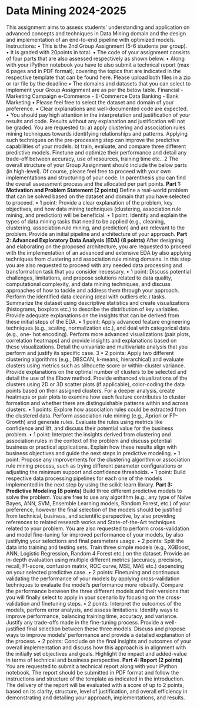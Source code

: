 # Data Mining 2024-2025
This assignment aims to assess students’ understanding and application on
advanced concepts and techniques in Data Mining domain and the design
and implementation of an end-to-end pipeline with optimized models.
Instructions:
• This is the 2nd Group Assignment (5-6 students per group).
• It is graded with 20points in total.
• The code of your assignment consists of four parts that are also
assessed respectively as shown below.
• Along with your iPython notebook you have to also submit a
technical report (max 6 pages and in PDF format), covering the
topics that are indicated in the respective template that can be found
here. Please upload both files in a zip or rar file by the deadline
• The domains and datasets that you can select to implement your
Group Assignment are as per the below table.
Financial - Marketing Campaign
e-Commerce - E-Commerce Data
Banking - Bank Marketing
• Please feel free to select the dataset and domain of your preference.
• Clear explanations and well-documented code are expected.
• You should pay high attention in the interpretation and justification
of your results and code. Results without any explanation and
justification will not be graded.
You are requested to:
a) apply clustering and association rules mining techniques towards
identifying relationships and patterns. Applying such techniques on
the pre-processing step can improve the predictive capabilities of
your models.
b) train, evaluate, and compare three different predictive models.
Finetune and optimize their performance and detail any trade-off
between accuracy, use of resources, training time etc..
2
The overall structure of your Group Assignment should include the below
parts (in high-level). Of course, please feel free to proceed with your own
implementations and structuring of your code. In parenthesis you can find
the overall assessment process and the allocated per part points.
**Part 1: Motivation and Problem Statement (2 points)**
Define a real-world problem that can be solved based on the dataset and
domain that you have selected to proceed.
• 1 point: Provide a clear explanation of the problem, key objectives,
and how data mining techniques (clustering, association rule mining,
and prediction) will be beneficial.
• 1 point: Identify and explain the types of data mining tasks that need
to be applied (e.g., cleaning, clustering, association rule mining, and
prediction) and are relevant to the problem. Provide an initial
pipeline and architecture of your approach.
**Part 2: Advanced Exploratory Data Analysis (EDA) (8 points)**
After designing and elaborating on the proposed architecture, you are
requested to proceed with the implementation of an advanced and
extensive EDA by also applying techniques from clustering and association
rule mining domains. In this step you are also requested to proceed with
any needed data processing and transformation task that you consider
necessary.
• 1 point: Discuss potential challenges, limitations, and propose
solutions related to data quality, computational complexity, and data
mining techniques, and discuss approaches of how to tackle and
address them through your approach. Perform the identified data
cleaning (deal with outliers etc.) tasks. Summarize the dataset using
descriptive statistics and create visualizations (histograms, boxplots
etc.) to describe the distribution of key variables. Provide adequate
explanations on the insights that can be derived from these initial
steps of the EDA.
• 1 point: Apply advanced feature engineering techniques (e.g.,
scaling, normalization etc.), and deal with categorical data (e.g., one-
hot encoding). Perform more advanced visualizations (pair plots,
correlation heatmaps) and provide insights and explanations based
on these visualizations. Detail the univariate and multivariate
analysis that you perform and justify its specific case.
3
• 2 points: Apply two different clustering algorithms (e.g., DBSCAN,
k-means, hierarchical) and evaluate clusters using metrics such as
silhouette score or within-cluster variance. Provide explanations on
the optimal number of clusters to be selected and detail the use of
the Elbow method. Provide enhanced visualizations of the clusters
using 2D or 3D scatter plots (if applicable), color-coding the data
points based on their assigned clusters. For a deeper analysis, create
heatmaps or pair plots to examine how each feature contributes to
cluster formation and whether there are distinguishable patterns
within and across clusters.
• 1 points: Explore how association rules could be extracted from the
clustered data. Perform association rule mining (e.g., Apriori or FP-
Growth) and generate rules. Evaluate the rules using metrics like
confidence and lift, and discuss their potential value for the business
problem.
• 1 point: Interpret the insights derived from clustering and association
rules in the context of the problem and discuss potential business or
practical applications. Explain how these results align with business
objectives and guide the next steps in predictive modeling.
• 1 point: Propose any improvements for the clustering algorithm or
association rule mining process, such as trying different parameter
configurations or adjusting the minimum support and confidence
thresholds.
• 1 point: Build respective data processing pipelines for each one of
the models implemented in the next step by using the scikit-learn
library.
**Part 3: Predictive Modeling (8 points)**
Build three different predictive models to solve the problem. You are free
to use any algorithm (e.g., any type of Naïve Bayes, ANN, SVM, Ensemble
Learning models, Random Forest, etc.) of your preference, however the
final selection of the models should be justified from technical, business,
and scientific perspective, by also providing references to related research
works and State-of-the-Art techniques related to your problem. You are
also requested to perform cross-validation and model fine-tuning for
improved performance of your models, by also justifying your selections
and final parameters usage.
• 2 points: Split the data into training and testing sets. Train three
simple models (e.g., XGBoost, ANN, Logistic Regression, Random
4
Forest etc.) on the dataset. Provide an in-depth evaluation using
multiple different metrics (accuracy, precision, recall, F1-score,
confusion matrix, ROC curve, MSE, MAE etc.) depending on your
selected predictive case.
• 2 points: Finetuning and continuous validating the performance of
your models by applying cross-validation techniques to evaluate the
model’s performance more robustly. Compare the performance
between the three different models and their versions that you will
finally select to apply in your scenario by focusing on the cross-
validation and finetuning steps.
• 2 points: Interpret the outcomes of the models, perform error
analysis, and assess limitations. Identify ways to improve
performance, balancing training time, accuracy, and variance.
Justify any trade-offs made in the fine-tuning process. Provide a
well-justified final selection between these three models. Discuss
and propose ways to improve models’ performance and provide a
detailed explanation of the process.
• 2 points: Conclude on the final insights and outcomes of your overall
implementation and discuss how this approach is in alignment with
the initially set objectives and goals. Highlight the impact and
added-value in terms of technical and business perspective.
**Part 4: Report (2 points)**
You are requested to submit a technical report along with your iPython
notebook. The report should be submitted in PDF format and follow the
instructions and structure of the template as indicated in the introduction.
The delivery of the report will be evaluated with a score of up to 2 points,
based on its clarity, structure, level of justification, and overall efficiency
in demonstrating and detailing your approach, implementations, and
results.
